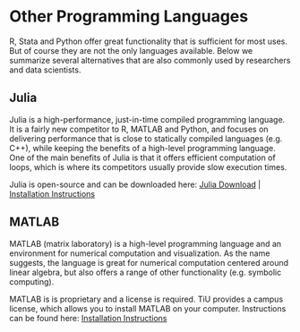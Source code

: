 # Other Programming Languages

R, Stata and Python offer great functionality that is sufficient for most uses. But of course they are not the only languages available. Below we summarize several alternatives that are also commonly used by researchers and data scientists. 

## Julia 
Julia is a high-performance, just-in-time compiled programming language. It is a fairly new competitor to R, MATLAB and Python, and focuses on delivering performance that is close to statically compiled languages (e.g. C++), while keeping the benefits of a high-level programming language. One of the main benefits of Julia is that it offers efficient computation of loops, which is where its competitors usually provide slow execution times. 

Julia is open-source and can be downloaded here: [Julia Download](https://julialang.org/downloads/) | [Installation Instructions](https://julialang.org/downloads/platform/)


## MATLAB
MATLAB (matrix laboratory) is a high-level programming language and an environment for numerical computation and visualization. As the name suggests, the language is great for numerical computation centered around linear algebra, but also offers a range of other functionality (e.g. symbolic computing). 

MATLAB is is proprietary and a license is required. TiU provides a campus license, which allows you to install MATLAB on your computer. Instructions can be found here: [Installation Instructions](https://servicedesk.uvt.nl/tas/public/ssp/content/detail/knowledgeitem?unid=9c895a61-020c-4692-92a7-96ef357211f7)